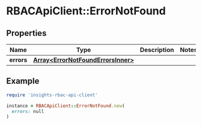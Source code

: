 # RBACApiClient::ErrorNotFound

## Properties

| Name | Type | Description | Notes |
| ---- | ---- | ----------- | ----- |
| **errors** | [**Array&lt;ErrorNotFoundErrorsInner&gt;**](ErrorNotFoundErrorsInner.md) |  |  |

## Example

```ruby
require 'insights-rbac-api-client'

instance = RBACApiClient::ErrorNotFound.new(
  errors: null
)
```

